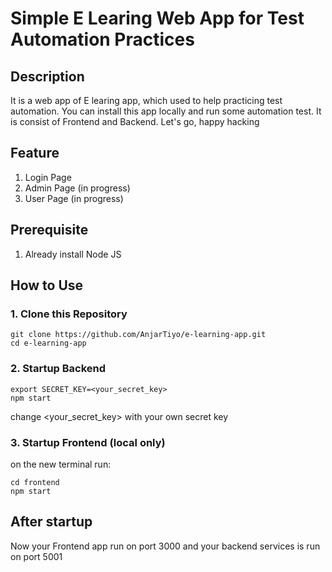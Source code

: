 # Simple E Learing Web App for Test Automation Practices

## Description
It is a web app of E learing app, which used to help practicing test automation. You can install this app locally and run some automation test. It is consist of Frontend and Backend. Let's go, happy hacking

## Feature
1. Login Page
2. Admin Page (in progress)
3. User Page (in progress)

## Prerequisite
1. Already install Node JS

## How to Use
### 1. Clone this Repository
```
git clone https://github.com/AnjarTiyo/e-learning-app.git
cd e-learning-app
```
### 2. Startup Backend
```
export SECRET_KEY=<your_secret_key>
npm start
```
change <your_secret_key> with your own secret key

### 3. Startup Frontend (local only)
on the new terminal run:
```
cd frontend
npm start
```

## After startup
Now your Frontend app run on port 3000 and your backend services is run on port 5001
